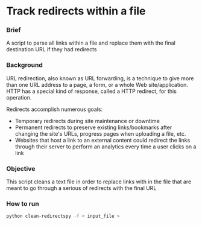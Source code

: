 # Track redirects within a file
### Brief
A script to parse all links within a file and replace them with the final destination URL if they had redirects
### Background
URL redirection, also known as URL forwarding, is a technique to give more than one URL address to a page, a form, or a whole Web site/application. HTTP has a special kind of response, called a HTTP redirect, for this operation.

Redirects accomplish numerous goals:
* Temporary redirects during site maintenance or downtime
* Permanent redirects to preserve existing links/bookmarks after changing the site's URLs, progress pages when uploading a file, etc.
* Websites that host a link to an external content could redirect the links through their server to perform an analytics every time a user clicks on a link

### Objective
This script cleans a text file in order to replace links with in the file that are meant to go through a serious of redirects with the final URL

### How to run
```bash 
python clean-redirectspy -f < input_file >
```

